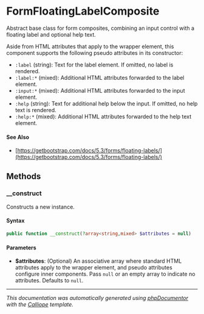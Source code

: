 # FormFloatingLabelComposite

Abstract base class for form composites, combining an input control with a
floating label and optional help text.

Aside from HTML attributes that apply to the wrapper element, this component
supports the following pseudo attributes in its constructor:

- `:label` (string): Text for the label element. If omitted, no label is
  rendered.
- `:label:*` (mixed): Additional HTML attributes forwarded to the label
  element.
- `:input:*` (mixed): Additional HTML attributes forwarded to the input
  element.
- `:help` (string): Text for additional help below the input. If omitted,
  no help text is rendered.
- `:help:*` (mixed): Additional HTML attributes forwarded to the help text
  element.

#### See Also

- [https://getbootstrap.com/docs/5.3/forms/floating-labels/](https://getbootstrap.com/docs/5.3/forms/floating-labels/)

## Methods

### __construct

Constructs a new instance.

#### Syntax

```php
public function __construct(?array<string,mixed> $attributes = null)
```

#### Parameters

- **$attributes**: (Optional) An associative array where standard HTML attributes apply to the wrapper element, and pseudo attributes configure inner components. Pass `null` or an empty array to indicate no attributes. Defaults to `null`.

---

*This documentation was automatically generated using [phpDocumentor](http://www.phpdoc.org/) with the [Calliope](https://github.com/DaphneWebFramework/Calliope) template.*
